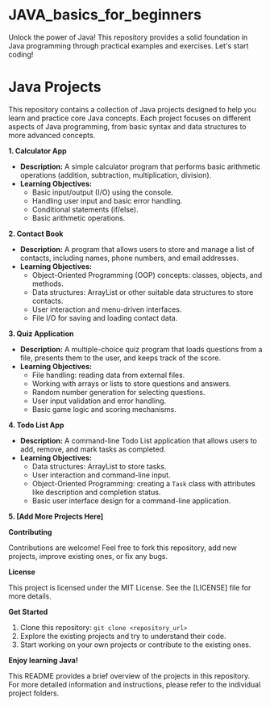 # JAVA_basics_for_beginners
Unlock the power of Java! This repository provides a solid foundation in Java programming through practical examples and exercises. Let's start coding!
# Java Projects

This repository contains a collection of Java projects designed to help you learn and practice core Java concepts. Each project focuses on different aspects of Java programming, from basic syntax and data structures to more advanced concepts.

**1. Calculator App**

* **Description:** A simple calculator program that performs basic arithmetic operations (addition, subtraction, multiplication, division). 
* **Learning Objectives:**
    * Basic input/output (I/O) using the console.
    * Handling user input and basic error handling.
    * Conditional statements (if/else).
    * Basic arithmetic operations.

**2. Contact Book**

* **Description:** A program that allows users to store and manage a list of contacts, including names, phone numbers, and email addresses.
* **Learning Objectives:**
    * Object-Oriented Programming (OOP) concepts: classes, objects, and methods.
    * Data structures: ArrayList or other suitable data structures to store contacts.
    * User interaction and menu-driven interfaces.
    * File I/O for saving and loading contact data.

**3. Quiz Application**

* **Description:** A multiple-choice quiz program that loads questions from a file, presents them to the user, and keeps track of the score.
* **Learning Objectives:**
    * File handling: reading data from external files.
    * Working with arrays or lists to store questions and answers.
    * Random number generation for selecting questions.
    * User input validation and error handling.
    * Basic game logic and scoring mechanisms.

**4. Todo List App**

* **Description:** A command-line Todo List application that allows users to add, remove, and mark tasks as completed.
* **Learning Objectives:**
    * Data structures: ArrayList to store tasks.
    * User interaction and command-line input.
    * Object-Oriented Programming: creating a `Task` class with attributes like description and completion status.
    * Basic user interface design for a command-line application.

**5. [Add More Projects Here]**

**Contributing**

Contributions are welcome! Feel free to fork this repository, add new projects, improve existing ones, or fix any bugs.

**License**

This project is licensed under the  MIT License. See the [LICENSE] file for more details.

**Get Started**

1. Clone this repository: `git clone <repository_url>`
2. Explore the existing projects and try to understand their code.
3. Start working on your own projects or contribute to the existing ones.

**Enjoy learning Java!** 

This README provides a brief overview of the projects in this repository. For more detailed information and instructions, please refer to the individual project folders.
